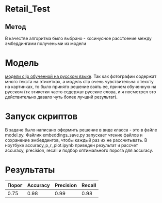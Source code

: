 # Retail_Test

## Метод
В качестве алгоритма было выбрано - косинусное расстоение между эмбеддингами получеными из модели

# Модель
[модели clip обученной на русском языке](https://github.com/ai-forever/ru-clip "ссылка"). Так как фотографии содержат много текста на этикетках, а модель clip очень чувствительна к тексту на картинках, то было принято решение взять ее, причем обученную на русском (тк этикетки часто содержат русские слова, и я посмотрел это действительно давало чуть более лучший результат).
# Запуск скриптов
В задаче было написано оформить решение в виде класса - это в файле model.py.
Файлик embeddings_save.py запускает чтение файлов и сохранение эмбеддингов, чтобы каждый раз их не рассчитывать.
В ноутбуке accuracy_p_r_plot.ipynb приведен результат и рассчет accuracy, precision, recall и подбор оптимального порога для accuracy.

# Результаты
| Порог | Accuracy | Precision | Recall |
|---|---|---|---|
| 0.75 | 0.98 | 0.99 | 0.98 |


